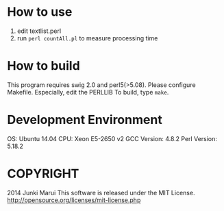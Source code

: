 How to use
======================
1. edit textlist.perl
2. run `perl countAll.pl` to measure processing time

How to build
=======================
This program requires swig 2.0 and perl5(>5.08).
Please configure Makefile. Especially, edit the PERLLIB
To build, type `make`.

Development Environment
======================
OS: Ubuntu 14.04
CPU: Xeon E5-2650 v2
GCC Version: 4.8.2
Perl Version: 5.18.2

COPYRIGHT
======================
2014 Junki Marui
This software is released under the MIT License.
http://opensource.org/licenses/mit-license.php 
